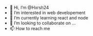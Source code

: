 - 👋 Hi, I’m @Hxrsh24
- 👀 I’m interested in web developement 
- 🌱 I’m currently learning react and node
- 💞️ I’m looking to collaborate on ...
- 📫 How to reach me 

<!---
Hxrsh24/Hxrsh24 is a ✨ special ✨ repository because its `README.md` (this file) appears on your GitHub profile.
You can click the Preview link to take a look at your changes.
--->
